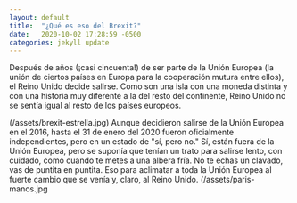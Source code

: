 ```yaml
---
layout: default
title:  "¿Qué es eso del Brexit?"
date:   2020-10-02 17:28:59 -0500
categories: jekyll update
---
```

<p> Después de años (¡casi cincuenta!) de ser parte de la Unión Europea (la unión de ciertos países en Europa para la cooperación mutura entre ellos), 
el Reino Unido decide salirse. Como son una isla con una moneda distinta y con una historia muy diferente a la del resto del continente, Reino Unido 
no se sentía igual al resto de los países europeos.</p>

(/assets/brexit-estrella.jpg)
Aunque decidieron salirse de la Unión Europea en el 2016, hasta el 31 de enero del 2020 fueron oficialmente independientes, pero en un estado de 
"sí, pero no." Sí, están fuera de la Unión Europea, pero se suponía que tenían un trato para salirse lento, con cuidado, como cuando te metes a una 
albera fría. No te echas un clavado, vas de puntita en puntita. Eso para aclimatar a toda la Unión Europea al fuerte cambio que se venía y, claro, 
al Reino Unido.
(/assets/paris-manos.jpg
